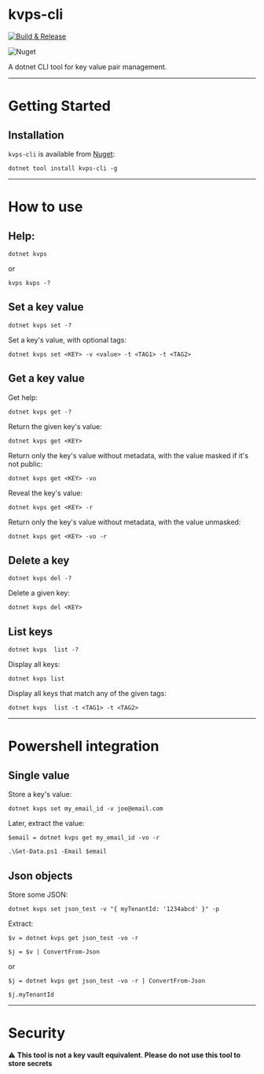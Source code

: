 # kvps-cli

[![Build & Release](https://github.com/tonycknight/kvps-cli/actions/workflows/build.yml/badge.svg)](https://github.com/tonycknight/kvps-cli/actions/workflows/build.yml)

![Nuget](https://img.shields.io/nuget/v/kvps-cli)

A dotnet CLI tool for key value pair management.

---

# Getting Started

## Installation

``kvps-cli`` is available from [Nuget](https://www.nuget.org/packages/kvps-cli/):

```
dotnet tool install kvps-cli -g
```

---

# How to use

## Help:

```
dotnet kvps
``` 

or 

```
kvps kvps -?
```



## Set a key value

```
dotnet kvps set -?
```

Set a key's value, with optional tags:

```
dotnet kvps set <KEY> -v <value> -t <TAG1> -t <TAG2>
```



## Get a key value

Get help:

```
dotnet kvps get -?
```

Return the given key's value:

```
dotnet kvps get <KEY>
```

Return only the key's value without metadata, with the value masked if it's not public:

```
dotnet kvps get <KEY> -vo
```

Reveal the key's value:

```
dotnet kvps get <KEY> -r
```

Return only the key's value without metadata, with the value unmasked:

```
dotnet kvps get <KEY> -vo -r
```



## Delete a key

```
dotnet kvps del -?
```

Delete a given key:

```
dotnet kvps del <KEY>
```



## List keys

```
dotnet kvps  list -?
```

Display all keys:

```
dotnet kvps list
```

Display all keys that match any of the given tags:

```
dotnet kvps  list -t <TAG1> -t <TAG2>
```

---

# Powershell integration

## Single value

Store a key's value:

```
dotnet kvps set my_email_id -v joe@email.com
```

Later, extract the value:

```
$email = dotnet kvps get my_email_id -vo -r

.\Get-Data.ps1 -Email $email
```

## Json objects

Store some JSON:

```
dotnet kvps set json_test -v "{ myTenantId: '1234abcd' }" -p
```

Extract:

```
$v = dotnet kvps get json_test -vo -r 

$j = $v | ConvertFrom-Json
```

or

```
$j = dotnet kvps get json_test -vo -r | ConvertFrom-Json

$j.myTenantId
```

---

# Security

:warning: **This tool is not a key vault equivalent. Please do not use this tool to store secrets**


